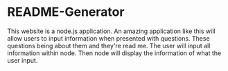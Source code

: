 # README-Generator
This website is a node.js application. An amazing application like this will allow users to input information when presented with questions. These questions being about them and they're read me. The user will input all information within node. Then node will display the information of what the user input.
